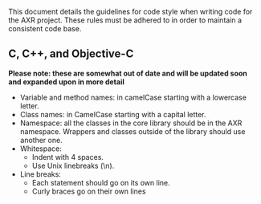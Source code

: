This document details the guidelines for code style when writing code for the
AXR project. These rules must be adhered to in order to maintain a consistent
code base.

## C, C++, and Objective-C

**Please note: these are somewhat out of date and will be updated soon and
expanded upon in more detail**

- Variable and method names: in camelCase starting with a lowercase letter.
- Class names: in CamelCase starting with a capital letter.
- Namespace: all the classes in the core library should be in the AXR namespace.
  Wrappers and classes outside of the library should use another one.
- Whitespace:
  - Indent with 4 spaces.
  - Use Unix linebreaks (\n).
- Line breaks:
  - Each statement should go on its own line.
  - Curly braces go on their own lines
